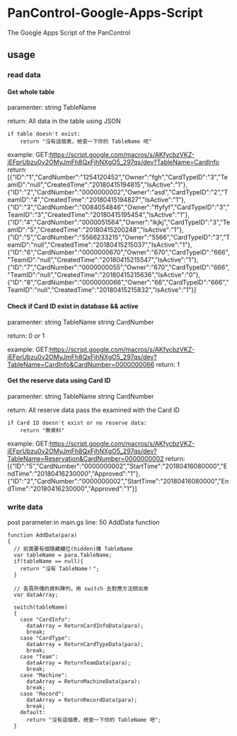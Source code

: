 # PanControl-Google-Apps-Script
The Google Apps Script of the PanControl

## usage
### read data
#### Get whole table
paramenter:
    string TableName

return:
    All data in the table using JSON

    if table doesn't exist:
        return "沒有這個表，檢查一下你的 TableName 吧"

example:
    GET:https://script.google.com/macros/s/AKfycbzVKZ-jEFprUbzu0v2OMyJmFh8QxFjhNXgO5_297qs/dev?TableName=CardInfo
    return:
        [{"ID":"1","CardNumber":"1254120452","Owner":"fgh","CardTypeID":"3","TeamID":"null","CreatedTime":"20180415194815","IsActive":"1"},{"ID":"2","CardNumber":"0000000002","Owner":"asd","CardTypeID":"2","TeamID":"4","CreatedTime":"20180415194827","IsActive":"1"},{"ID":"3","CardNumber":"0084054846","Owner":"ffyfyf","CardTypeID":"3","TeamID":"3","CreatedTime":"20180415195454","IsActive":"1"},{"ID":"4","CardNumber":"0000051564","Owner":"lkjkj","CardTypeID":"3","TeamID":"5","CreatedTime":"20180415200248","IsActive":"1"},{"ID":"5","CardNumber":"5566233215","Owner":"5566","CardTypeID":"3","TeamID":"null","CreatedTime":"20180415215037","IsActive":"1"},{"ID":"6","CardNumber":"0000000670","Owner":"670","CardTypeID":"666","TeamID":"null","CreatedTime":"20180415215547","IsActive":"1"},{"ID":"7","CardNumber":"0000000055","Owner":"670","CardTypeID":"666","TeamID":"null","CreatedTime":"20180415215636","IsActive":"0"},{"ID":"8","CardNumber":"0000000066","Owner":"66","CardTypeID":"666","TeamID":"null","CreatedTime":"20180415215832","IsActive":"1"}]

#### Check if Card ID exist in database && active
paramenter:
    string TableName
    string CardNumber

return:
    0 or 1

example:
    GET:https://script.google.com/macros/s/AKfycbzVKZ-jEFprUbzu0v2OMyJmFh8QxFjhNXgO5_297qs/dev?TableName=CardInfo&CardNumber=0000000066
    return:
        1

#### Get the reserve data using Card ID
paramenter:
    string TableName
    string CardNumber

return:
    All reserve data pass the examined with the Card ID

    if Card ID doesn't exist or no reserve data:
        return "無資料"

example:
    GET:https://script.google.com/macros/s/AKfycbzVKZ-jEFprUbzu0v2OMyJmFh8QxFjhNXgO5_297qs/dev?TableName=Reservation&CardNumber=0000000002
    return:
        [{"ID":"5","CardNumber":"0000000002","StartTime":"20180416080000","EndTime":"20180416230000","Approved":"1"},{"ID":"2","CardNumber":"0000000002","StartTime":"20180416080000","EndTime":"20180416230000","Approved":"1"}]

### write data
post
parameter:in main.gs line: 50 AddData function
```
function AddData(para)
{
  // 前面要有個隱藏欄位(hidden)傳 TableName
  var tableName = para.TableName;
  if(tableName == null){
    return "沒有 TableName！";
  }
  
  // 各頁所傳的資料陣列，用 switch 去對應方法撈出來
  var dataArray;
  
  switch(tableName)
  {
    case "CardInfo":
      dataArray = ReturnCardInfoData(para);
      break;
    case "CardType":
      dataArray = ReturnCardTypeData(para);
      break;
    case "Team":
      dataArray = ReturnTeamData(para);
      break;
    case "Machine":
      dataArray = ReturnMachineData(para);
      break;
    case "Record":
      dataArray = ReturnRecordData(para);
      break;
    default:
      return "沒有這個表，檢查一下你的 TableName 吧";
  }
```

